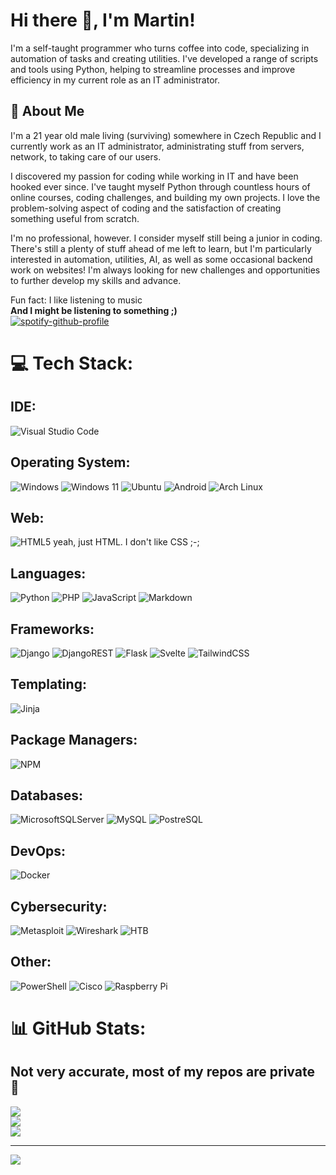 # Hi there 👋, I'm Martin!

I'm a self-taught programmer who turns coffee into code, specializing in automation of tasks and creating utilities. I've developed a range of scripts and tools using Python, helping to streamline processes and improve efficiency in my current role as an IT administrator.

## 🚀 About Me

I'm a 21 year old male living (surviving) somewhere in Czech Republic and I currently work as an IT administrator, administrating stuff from servers, network, to taking care of our users.

I discovered my passion for coding while working in IT and have been hooked ever since. I've taught myself Python through countless hours of online courses, coding challenges, and building my own projects. I love the problem-solving aspect of coding and the satisfaction of creating something useful from scratch.

I'm no professional, however. I consider myself still being a junior in coding. There's still a plenty of stuff ahead of me left to learn, but I'm particularly interested in automation, utilities, AI, as well as some occasional backend work on websites! I'm always looking for new challenges and opportunities to further develop my skills and advance.

Fun fact: I like listening to music<br>
<strong>And I might be listening to something ;)</strong>
<br>
[![spotify-github-profile](https://spotify-github-profile.kittinanx.com/api/view?uid=11153067970&cover_image=true&theme=default&show_offline=true&background_color=121212&interchange=true&bar_color=53b14f&bar_color_cover=true)](https://github.com/kittinan/spotify-github-profile)

# 💻 Tech Stack:

## IDE:
![Visual Studio Code](https://img.shields.io/badge/Visual%20Studio%20Code-0078d7.svg?style=for-the-badge&logo=visual-studio-code&logoColor=white)

## Operating System:
![Windows](https://img.shields.io/badge/Windows-0078D6?style=for-the-badge&logo=windows&logoColor=white)
![Windows 11](https://img.shields.io/badge/Windows%2011-%230079d5.svg?style=for-the-badge&logo=Windows%2011&logoColor=white)
![Ubuntu](https://img.shields.io/badge/Ubuntu-E95420?style=for-the-badge&logo=ubuntu&logoColor=white)
![Android](https://img.shields.io/badge/Android-3DDC84?style=for-the-badge&logo=android&logoColor=white)
![Arch Linux](https://img.shields.io/badge/Arch_Linux-1793D1?style=for-the-badge&logo=arch-linux&logoColor=white)

## Web:
![HTML5](https://img.shields.io/badge/html5-%23E34F26.svg?style=for-the-badge&logo=html5&logoColor=white) yeah, just HTML. I don't like CSS ;-;

## Languages:
![Python](https://img.shields.io/badge/python-3670A0?style=for-the-badge&logo=python&logoColor=ffdd54) ![PHP](https://img.shields.io/badge/php-%23777BB4.svg?style=for-the-badge&logo=php&logoColor=white) 
![JavaScript](https://img.shields.io/badge/javascript-%23323330.svg?style=for-the-badge&logo=javascript&logoColor=%23F7DF1E)
![Markdown](https://img.shields.io/badge/Markdown-777BB4?style=for-the-badge&logo=markdown&logoColor=white)

## Frameworks:
![Django](https://img.shields.io/badge/django-%23092E20.svg?style=for-the-badge&logo=django&logoColor=white) 
![DjangoREST](https://img.shields.io/badge/DJANGO-REST-ff1709?style=for-the-badge&logo=django&logoColor=white&color=ff1709&labelColor=gray)
![Flask](https://img.shields.io/badge/flask-%23000.svg?style=for-the-badge&logo=flask&logoColor=white)
![Svelte](https://img.shields.io/badge/svelte-%23f1413d.svg?style=for-the-badge&logo=svelte&logoColor=white)
![TailwindCSS](https://img.shields.io/badge/tailwindcss-%2338B2AC.svg?style=for-the-badge&logo=tailwind-css&logoColor=white)

## Templating:
![Jinja](https://img.shields.io/badge/jinja-white.svg?style=for-the-badge&logo=jinja&logoColor=black)

## Package Managers:
![NPM](https://img.shields.io/badge/NPM-%23CB3837.svg?style=for-the-badge&logo=npm&logoColor=white)

## Databases:
![MicrosoftSQLServer](https://img.shields.io/badge/Microsoft%20SQL%20Server-CC2927?style=for-the-badge&logo=microsoft%20sql%20server&logoColor=white) ![MySQL](https://img.shields.io/badge/mysql-%2300000f.svg?style=for-the-badge&logo=mysql&logoColor=white)
![PostreSQL](https://img.shields.io/badge/PostgreSQL-316192?style=for-the-badge&logo=postgresql&logoColor=white)

## DevOps:
![Docker](https://img.shields.io/badge/docker-%230db7ed.svg?style=for-the-badge&logo=docker&logoColor=white)

## Cybersecurity:
![Metasploit](https://img.shields.io/badge/metasploit-2596CD?style=for-the-badge&logo=metasploit&logoColor=white)
![Wireshark](https://img.shields.io/badge/Wireshark-1679A7?style=for-the-badge&logo=Wireshark&logoColor=white)
![HTB](https://img.shields.io/badge/HackTheBox-111927?style=for-the-badge&logo=Hack%20The%20Box&logoColor=9FEF00)

## Other:
![PowerShell](https://img.shields.io/badge/PowerShell-%235391FE.svg?style=for-the-badge&logo=powershell&logoColor=white) ![Cisco](https://img.shields.io/badge/cisco-%23049fd9.svg?style=for-the-badge&logo=cisco&logoColor=black) ![Raspberry Pi](https://img.shields.io/badge/-RaspberryPi-C51A4A?style=for-the-badge&logo=Raspberry-Pi)

# 📊 GitHub Stats:
## Not very accurate, most of my repos are private 🙈
![](https://github-readme-stats.vercel.app/api?username=Pelda03&theme=dark&hide_border=false&include_all_commits=true&count_private=true)<br/>
![](https://github-readme-streak-stats.herokuapp.com/?user=Pelda03&theme=dark&hide_border=false)<br/>
![](https://github-readme-stats.vercel.app/api/top-langs/?username=Pelda03&theme=dark&hide_border=false&include_all_commits=true&count_private=true&layout=compact)

---
[![](https://visitcount.itsvg.in/api?id=Pelda03&icon=0&color=0)](https://visitcount.itsvg.in)

<!-- Proudly created with GPRM ( https://gprm.itsvg.in ) -->
